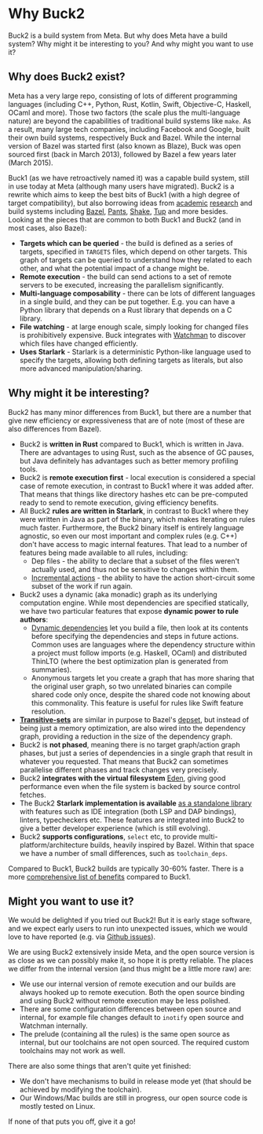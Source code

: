 # Why Buck2

Buck2 is a build system from Meta. But why does Meta have a build system? Why might it be interesting to you? And why might you want to use it?

## Why does Buck2 exist?

Meta has a very large repo, consisting of lots of different programming languages (including C++, Python, Rust, Kotlin, Swift, Objective-C, Haskell, OCaml and more). Those two factors (the scale plus the multi-language nature) are beyond the capabilities of traditional build systems like `make`. As a result, many large tech companies, including Facebook and Google, built their own build systems, respectively Buck and Bazel. While the internal version of Bazel was started first (also known as Blaze), Buck was open sourced first (back in March 2013), followed by Bazel a few years later (March 2015).

Buck1 (as we have retroactively named it) was a capable build system, still in use today at Meta (although many users have migrated). Buck2 is a rewrite which aims to keep the best bits of Buck1 (with a high degree of target compatibility), but also borrowing ideas from [academic](https://ndmitchell.com/#shake_10_sep_2012) [research](https://ndmitchell.com/#shake_21_apr_2020) and build systems including [Bazel](https://bazel.build/), [Pants](https://www.pantsbuild.org/), [Shake](https://shakebuild.com/), [Tup](https://gittup.org/tup/) and more besides. Looking at the pieces that are common to both Buck1 and Buck2 (and in most cases, also Bazel):

* **Targets which can be queried** - the build is defined as a series of targets, specified in `TARGETS` files, which depend on other targets. This graph of targets can be queried to understand how they related to each other, and what the potential impact of a change might be.
* **Remote execution** - the build can send actions to a set of remote servers to be executed, increasing the parallelism significantly.
* **Multi-language composability** - there can be lots of different languages in a single build, and they can be put together. E.g. you can have a Python library that depends on a Rust library that depends on a C library.
* **File watching** - at large enough scale, simply looking for changed files is prohibitively expensive. Buck integrates with [Watchman](https://facebook.github.io/watchman/) to discover which files have changed efficiently.
* **Uses Starlark** - Starlark is a deterministic Python-like language used to specify the targets, allowing both defining targets as literals, but also more advanced manipulation/sharing.

## Why might it be interesting?

Buck2 has many minor differences from Buck1, but there are a number that give new efficiency or expressiveness that are of note (most of these are also differences from Bazel).

* Buck2 is **written in Rust** compared to Buck1, which is written in Java. There are advantages to using Rust, such as the absence of GC pauses, but Java definitely has advantages such as better memory profiling tools.
* Buck2 is **remote execution first** - local execution is considered a special case of remote execution, in contrast to Buck1 where it was added after. That means that things like directory hashes etc can be pre-computed ready to send to remote execution, giving efficiency benefits.
* All Buck2 **rules are written in Starlark**, in contrast to Buck1 where they were written in Java as part of the binary, which makes iterating on rules much faster. Furthermore, the Buck2 binary itself is entirely language agnostic, so even our most important and complex rules (e.g. C++) don't have access to magic internal features. That lead to a number of features being made available to all rules, including:
    * Dep files - the ability to declare that a subset of the files weren't actually used, and thus not be sensitive to changes within them.
    * [Incremental actions](rule_authors/incremental_actions.md) - the ability to have the action short-circuit some subset of the work if run again.
* Buck2 uses a dynamic (aka monadic) graph as its underlying computation engine. While most dependencies are specified statically, we have two particular features that expose **dynamic power to rule authors**:
    * [Dynamic dependencies](rule_authors/dynamic_dependencies.md) let you build a file, then look at its contents before specifying the dependencies and steps in future actions. Common uses are languages where the dependency structure within a project must follow imports (e.g. Haskell, OCaml) and distributed ThinLTO (where the best optimization plan is generated from summaries).
    * Anonymous targets let you create a graph that has more sharing that the original user graph, so two unrelated binaries can compile shared code only once, despite the shared code not knowing about this commonality. This feature is useful for rules like Swift feature resolution.
* **[Transitive-sets](rule_authors/transitive_sets.md)** are similar in purpose to Bazel's [depset](https://bazel.build/rules/lib/depset), but instead of being just a memory optimization, are also wired into the dependency graph, providing a reduction in the size of the dependency graph.
* Buck2 is **not phased**, meaning there is no target graph/action graph phases, but just a series of dependencies in a single graph that result in whatever you requested. That means that Buck2 can sometimes parallelise different phases and track changes very precisely.
* Buck2 **integrates with the virtual filesystem** [Eden](https://github.com/facebook/sapling), giving good performance even when the file system is backed by source control fetches.
* The Buck2 **Starlark implementation is available** [as a standalone library](https://developers.facebook.com/blog/post/2021/04/08/rust-starlark-library/) with features such as IDE integration (both LSP and DAP bindings), linters, typecheckers etc. These features are integrated into Buck2 to give a better developer experience (which is still evolving).
* Buck2 **supports configurations**, `select` etc, to provide multi-platform/architecture builds, heavily inspired by Bazel. Within that space we have a number of small differences, such as `toolchain_deps`.

Compared to Buck1, Buck2 builds are typically 30-60% faster. There is a more [comprehensive list of benefits](benefits.md) compared to Buck1.

## Might you want to use it?

We would be delighted if you tried out Buck2! But it is early stage software, and we expect early users to run into unexpected issues, which we would love to have reported (e.g. via [Github issues](https://github.com/facebookincubator/buck2/issues)).

We are using Buck2 extensively inside Meta, and the open source version is as close as we can possibly make it, so hope it is pretty reliable. The places we differ from the internal version (and thus might be a little more raw) are:

* We use our internal version of remote execution and our builds are always hooked up to remote execution. Both the open source binding and using Buck2 without remote execution may be less polished.
* There are some configuration differences between open source and internal, for example file changes default to `inotify` open source and Watchman internally.
* The prelude (containing all the rules) is the same open source as internal, but our toolchains are not open sourced. The required custom toolchains may not work as well.

There are also some things that aren't quite yet finished:

* We don't have mechanisms to build in release mode yet (that should be achieved by modifying the toolchain).
* Our Windows/Mac builds are still in progress, our open source code is mostly tested on Linux.

If none of that puts you off, give it a go!
